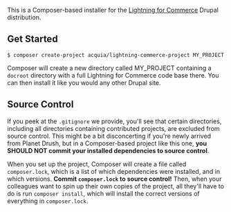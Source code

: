 This is a Composer-based installer for the [Lightning for Commerce](https://github.com/acquia/lightning-commerce) Drupal distribution.

## Get Started
```
$ composer create-project acquia/lightning-commerce-project MY_PROJECT
```
Composer will create a new directory called MY_PROJECT containing a ```docroot``` directory with a full Lightning for Commerce code base there. You can then install it like you would any other Drupal site.

## Source Control
If you peek at the ```.gitignore``` we provide, you'll see that certain directories, including all directories containing contributed projects, are excluded from source control. This might be a bit disconcerting if you're newly arrived from Planet Drush, but in a Composer-based project like this one, **you SHOULD NOT commit your installed dependencies to source control**.

When you set up the project, Composer will create a file called ```composer.lock```, which is a list of which dependencies were installed, and in which versions. **Commit ```composer.lock``` to source control!** Then, when your colleagues want to spin up their own copies of the project, all they'll have to do is run ```composer install```, which will install the correct versions of everything in ```composer.lock```.
